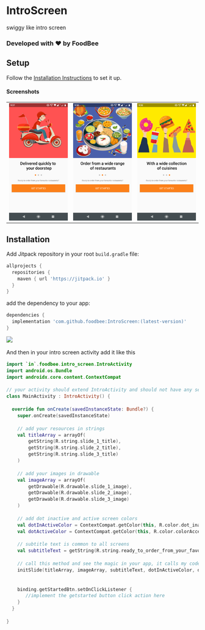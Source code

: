 # IntroScreen
swiggy like intro screen 

### Developed with ❤️ by FoodBee

## Setup

Follow the [Installation Instructions](#installation) to set it up.

#### Screenshots

<table>
   <tr>
     <td><kbd><img src="./screenshots/ss1.png"></kbd></td>
     <td><kbd><img src="./screenshots/ss2.png"></kbd></td>
     <td><kbd><img src="./screenshots/ss3.png"></kbd></td>
    </tr>
</table>

## Installation

Add Jitpack repository in your root `build.gradle` file:

```groovy
allprojects {
  repositories {
    maven { url 'https://jitpack.io' }
  }
}
```

add the dependency to your app:

```groovy
dependencies {
  implementation 'com.github.foodbee:IntroScreen:(latest-version)'
}
```
[![](https://jitpack.io/v/foodbee/IntroScreen.svg)](https://jitpack.io/#foodbee/IntroScreen)

And then in your intro screen activity add it like this

```kotlin
import `in`.foodbee.intro_screen.IntroActivity
import android.os.Bundle
import androidx.core.content.ContextCompat

// your activity should extend IntroActivity and should not have any setContentView method just like below
class MainActivity : IntroActivity() {

  override fun onCreate(savedInstanceState: Bundle?) {
    super.onCreate(savedInstanceState)

    // add your resources in strings
    val titleArray = arrayOf(
        getString(R.string.slide_1_title), 
        getString(R.string.slide_2_title),
        getString(R.string.slide_3_title)
    )

    // add your images in drawable
    val imageArray = arrayOf(
        getDrawable(R.drawable.slide_1_image),
        getDrawable(R.drawable.slide_2_image),
        getDrawable(R.drawable.slide_3_image)
    )
      
    // add dot inactive and active screen colors
    val dotInActiveColor = ContextCompat.getColor(this, R.color.dot_inactive)
    val dotActiveColor = ContextCompat.getColor(this, R.color.colorAccent)

    // subtitle text is common to all screens
    val subtitleText = getString(R.string.ready_to_order_from_your_favourite_restaurants)

    // call this method and see the magic in your app, it calls my code and displays the slider
    initSlide(titleArray, imageArray, subtitleText, dotInActiveColor, dotActiveColor)


    binding.getStartedBtn.setOnClickListener {
       //implement the getstarted button click action here
    }
  }

}
```


